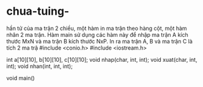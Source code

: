 # chua-tuing-
hần tử của ma trận 2 chiều, một hàm in ma trận theo hàng cột, một hàm nhân 2 ma trận. Hàm main sử dụng các hàm này để nhập ma trận A kích thước MxN và ma trận B kích thước NxP. In ra ma trận A, B và ma trận C là tích 2 ma trậ
#include <conio.h>
#include <iostream.h>

int a[10][10], b[10][10], c[10][10];
void nhap(char, int, int);
void xuat(char, int, int);
void nhan(int, int, int);

void main()
